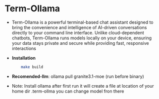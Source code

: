 # Term-Ollama

  * Term-Ollama is a powerful terminal-based chat assistant designed to bring the convenience and intelligence of AI-driven conversations directly to your command line interface. Unlike cloud-dependent chatbots, Term-Ollama runs models locally on your device, ensuring your data stays private and secure while providing fast, responsive interactions


  * **Installation**

     ```bash
         make build
     ```

  * **Recomended-llm**: ollama pull granite3.1-moe (run before binary)
  
  * Note: Install ollama after first run it will create a file at location of your home dir .term-ollma you can change model fron there
